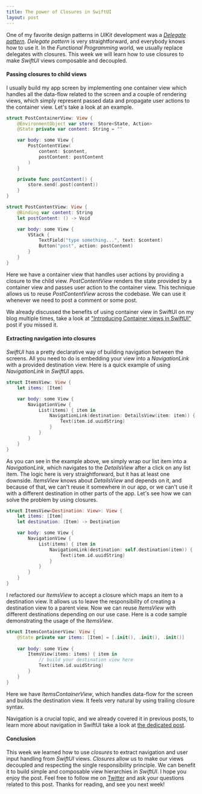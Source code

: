 ```yaml
---
title: The power of Closures in SwiftUI
layout: post
---
```


One of my favorite design patterns in *UIKit* development was a [*Delegate pattern*](/2019/05/29/the-power-of-delegate-design-pattern/). *Delegate pattern* is very straightforward, and everybody knows how to use it. In the *Functional Programming* world, we usually replace delegates with closures. This week we will learn how to use closures to make *SwiftUI* views composable and decoupled.

#### Passing closures to child views
I usually build my app screen by implementing one container view which handles all the data-flow related to the screen and a couple of rendering views, which simply represent passed data and propagate user actions to the container view. Let's take a look at an example.

```swift
struct PostContainerView: View {
    @EnvironmentObject var store: Store<State, Action>
    @State private var content: String = ""

    var body: some View {
        PostContentView(
            content: $content,
            postContent: postContent
        )
    }

    private func postContent() {
        store.send(.post(content))
    }
}

struct PostContentView: View {
    @Binding var content: String
    let postContent: () -> Void

    var body: some View {
        VStack {
            TextField("type something...", text: $content)
            Button("post", action: postContent)
        }
    }
}
```

Here we have a container view that handles user actions by providing a closure to the child view. *PostContentView* renders the state provided by a container view and passes user action to the container view. This technique allows us to reuse *PostContentView* across the codebase. We can use it whenever we need to post a comment or some post.

We already discussed the benefits of using container view in SwiftUI on my blog multiple times, take a look at ["Introducing Container views in SwiftUI"](/2019/07/31/introducing-container-views-in-swiftui/) post if you missed it.

#### Extracting navigation into closures
*SwiftUI* has a pretty declarative way of building navigation between the screens. All you need to do is embedding your view into a *NavigationLink* with a provided destination view. Here is a quick example of using *NavigationLink* in *SwiftUI* apps.

```swift
struct ItemsView: View {
    let items: [Item]

    var body: some View {
        NavigationView {
            List(items) { item in
                NavigationLink(destination: DetailsView(item: item)) {
                    Text(item.id.uuidString)
                }
            }
        }
    }
}
```

As you can see in the example above, we simply wrap our list item into a *NavigationLink*, which navigates to the *DetailsView* after a click on any list item. The logic here is very straightforward, but it has at least one downside. *ItemsView* knows about *DetailsView* and depends on it, and because of that, we can't reuse it somewhere in our app, or we can't use it with a different destination in other parts of the app. Let's see how we can solve the problem by using closures.

```swift
struct ItemsView<Destination: View>: View {
    let items: [Item]
    let destination: (Item) -> Destination

    var body: some View {
        NavigationView {
            List(items) { item in
                NavigationLink(destination: self.destination(item)) {
                    Text(item.id.uuidString)
                }
            }
        }
    }
}
```

I refactored our *ItemsView* to accept a closure which maps an item to a destination view. It allows us to leave the responsibility of creating a destination view to a parent view. Now we can reuse *ItemsView* with different destinations depending on our use case. Here is a code sample demonstrating the usage of the *ItemsView*.

```swift
struct ItemsContainerView: View {
    @State private var items: [Item] = [.init(), .init(), .init()]
    
    var body: some View {
        ItemsView(items: items) { item in
            // build your destination view here
            Text(item.id.uuidString)
        }
    }
}
```

Here we have *ItemsContainerView*, which handles data-flow for the screen and builds the destination view. It feels very natural by using trailing closure syntax.

Navigation is a crucial topic, and we already covered it in previous posts, to learn more about navigation in SwiftUI take a look at [the dedicated post](/2019/07/17/navigation-in-swiftui/).

#### Conclusion
This week we learned how to use *closures* to extract navigation and user input handling from *SwiftUI* views. *Closures* allow us to make our views decoupled and respecting the single responsibility principle. We can benefit it to build simple and composable view hierarchies in *SwiftUI*. I hope you enjoy the post. Feel free to follow me on [Twitter](https://twitter.com/mecid) and ask your questions related to this post. Thanks for reading, and see you next week! 